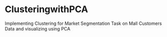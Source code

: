 # ClusteringwithPCA
Implementing Clustering for Market Segmentation Task on Mall Customers Data and visualizing using PCA

